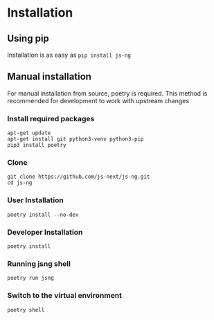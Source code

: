 # Installation

## Using pip

Installation is as easy as `pip install js-ng`

## Manual installation

For manual installation from source, poetry is required. This method is recommended for development to work with upstream changes

### Install required packages
```
apt-get update
apt-get install git python3-venv python3-pip
pip3 install poetry
```
### Clone
```
git clone https://github.com/js-next/js-ng.git
cd js-ng
```
### User Installation
```
poetry install --no-dev
```
### Developer Installation
```
poetry install
```
### Running jsng shell
```
poetry run jsng
```
### Switch to the virtual environment
```
poetry shell
```
